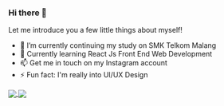 ### Hi there 👋
Let me introduce you a few little things about myself!

<!-- **RayNanta/RayNanta** is a ✨ _special_ ✨ repository because its `README.md` (this file) appears on your GitHub profile.

Here are some ideas to get you started: -->

- :school_satchel: I’m currently continuing my study on SMK Telkom Malang
- 🌱 Currently learning React Js Front End Web Development
- 📫 Get me in touch on my Instagram account
- ⚡ Fun fact: I'm really into UI/UX Design

<a href="https://github.com/RayNanta/github-readme-stats">
  <img align="center" src="https://github-readme-stats.vercel.app/api?username=RayNanta&show_icons=true&theme=synthwave" />
</a>
<a href="https://github.com/RayNanta/github-readme-stats">
  <img align="center" src="https://github-readme-stats.vercel.app/api/wakatime?username=RayNanta" />
</a>

